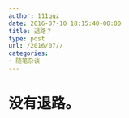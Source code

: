 ```yaml
---
author: 111qqz
date: 2016-07-10 18:15:40+00:00
title: 退路？
type: post
url: /2016/07//
categories:
- 随笔杂谈
---
```


# **没有退路。**
